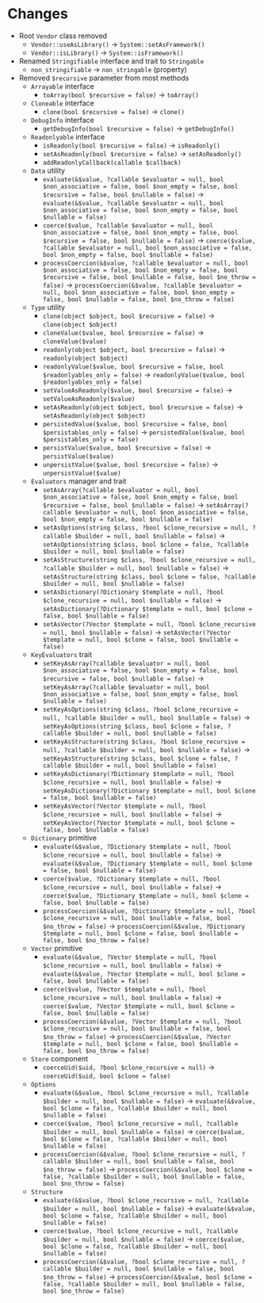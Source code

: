 # Changes

* Root `Vendor` class removed
  * `Vendor::useAsLibrary()` &#8594; `System::setAsFramework()`
  * `Vendor::isLibrary()` &#8594; `System::isFramework()`
* Renamed `Stringifiable` interface and trait to `Stringable`
  * `non_stringifiable` &#8594; `non_stringable` (property)
* Removed `$recursive` parameter from most methods
  * `Arrayable` interface
    * `toArray(bool $recursive = false)` &#8594; `toArray()`
  * `Cloneable` interface
    * `clone(bool $recursive = false)` &#8594; `clone()`
  * `DebugInfo` interface
    * `getDebugInfo(bool $recursive = false)` &#8594; `getDebugInfo()`
  * `Readonlyable` interface
    * `isReadonly(bool $recursive = false)` &#8594; `isReadonly()`
    * `setAsReadonly(bool $recursive = false)` &#8594; `setAsReadonly()`
    * `addReadonlyCallback(callable $callback)`
  * `Data` utility
    * `evaluate(&$value, ?callable $evaluator = null, bool $non_associative = false, bool $non_empty = false, bool $recursive = false, bool $nullable = false)` &#8594; `evaluate(&$value, ?callable $evaluator = null, bool $non_associative = false, bool $non_empty = false, bool $nullable = false)`
    * `coerce($value, ?callable $evaluator = null, bool $non_associative = false, bool $non_empty = false, bool $recursive = false, bool $nullable = false)` &#8594; `coerce($value, ?callable $evaluator = null, bool $non_associative = false, bool $non_empty = false, bool $nullable = false)`
    * `processCoercion(&$value, ?callable $evaluator = null, bool $non_associative = false, bool $non_empty = false, bool $recursive = false, bool $nullable = false, bool $no_throw = false)` &#8594; `processCoercion(&$value, ?callable $evaluator = null, bool $non_associative = false, bool $non_empty = false, bool $nullable = false, bool $no_throw = false)`
  * `Type` utility
    * `clone(object $object, bool $recursive = false)` &#8594; `clone(object $object)`
    * `cloneValue($value, bool $recursive = false)` &#8594; `cloneValue($value)`
    * `readonly(object $object, bool $recursive = false)` &#8594; `readonly(object $object)`
    * `readonlyValue($value, bool $recursive = false, bool $readonlyables_only = false)` &#8594; `readonlyValue($value, bool $readonlyables_only = false)`
    * `setValueAsReadonly($value, bool $recursive = false)` &#8594; `setValueAsReadonly($value)`
    * `setAsReadonly(object $object, bool $recursive = false)` &#8594; `setAsReadonly(object $object)`
    * `persistedValue($value, bool $recursive = false, bool $persistables_only = false)` &#8594; `persistedValue($value, bool $persistables_only = false)`
    * `persistValue($value, bool $recursive = false)` &#8594; `persistValue($value)`
    * `unpersistValue($value, bool $recursive = false)` &#8594; `unpersistValue($value)`
  * `Evaluators` manager and trait
    * `setAsArray(?callable $evaluator = null, bool $non_associative = false, bool $non_empty = false, bool $recursive = false, bool $nullable = false)` &#8594; `setAsArray(?callable $evaluator = null, bool $non_associative = false, bool $non_empty = false, bool $nullable = false)`
    * `setAsOptions(string $class, ?bool $clone_recursive = null, ?callable $builder = null, bool $nullable = false)` &#8594; `setAsOptions(string $class, bool $clone = false, ?callable $builder = null, bool $nullable = false)`
    * `setAsStructure(string $class, ?bool $clone_recursive = null, ?callable $builder = null, bool $nullable = false)` &#8594; `setAsStructure(string $class, bool $clone = false, ?callable $builder = null, bool $nullable = false)`
    * `setAsDictionary(?Dictionary $template = null, ?bool $clone_recursive = null, bool $nullable = false)` &#8594; `setAsDictionary(?Dictionary $template = null, bool $clone = false, bool $nullable = false)`
    * `setAsVector(?Vector $template = null, ?bool $clone_recursive = null, bool $nullable = false)` &#8594; `setAsVector(?Vector $template = null, bool $clone = false, bool $nullable = false)`
  * `KeyEvaluators` trait
    * `setKeyAsArray(?callable $evaluator = null, bool $non_associative = false, bool $non_empty = false, bool $recursive = false, bool $nullable = false)` &#8594; `setKeyAsArray(?callable $evaluator = null, bool $non_associative = false, bool $non_empty = false, bool $nullable = false)`
    * `setKeyAsOptions(string $class, ?bool $clone_recursive = null, ?callable $builder = null, bool $nullable = false)` &#8594; `setKeyAsOptions(string $class, bool $clone = false, ?callable $builder = null, bool $nullable = false)`
    * `setKeyAsStructure(string $class, ?bool $clone_recursive = null, ?callable $builder = null, bool $nullable = false)` &#8594; `setKeyAsStructure(string $class, bool $clone = false, ?callable $builder = null, bool $nullable = false)`
    * `setKeyAsDictionary(?Dictionary $template = null, ?bool $clone_recursive = null, bool $nullable = false)` &#8594; `setKeyAsDictionary(?Dictionary $template = null, bool $clone = false, bool $nullable = false)`
    * `setKeyAsVector(?Vector $template = null, ?bool $clone_recursive = null, bool $nullable = false)` &#8594; `setKeyAsVector(?Vector $template = null, bool $clone = false, bool $nullable = false)`
  * `Dictionary` primitive
    * `evaluate(&$value, ?Dictionary $template = null, ?bool $clone_recursive = null, bool $nullable = false)` &#8594; `evaluate(&$value, ?Dictionary $template = null, bool $clone = false, bool $nullable = false)`
    * `coerce($value, ?Dictionary $template = null, ?bool $clone_recursive = null, bool $nullable = false)` &#8594; `coerce($value, ?Dictionary $template = null, bool $clone = false, bool $nullable = false)`
    * `processCoercion(&$value, ?Dictionary $template = null, ?bool $clone_recursive = null, bool $nullable = false, bool $no_throw = false)` &#8594; `processCoercion(&$value, ?Dictionary $template = null, bool $clone = false, bool $nullable = false, bool $no_throw = false)`
  * `Vector` primitive
    * `evaluate(&$value, ?Vector $template = null, ?bool $clone_recursive = null, bool $nullable = false)` &#8594; `evaluate(&$value, ?Vector $template = null, bool $clone = false, bool $nullable = false)`
    * `coerce($value, ?Vector $template = null, ?bool $clone_recursive = null, bool $nullable = false)` &#8594; `coerce($value, ?Vector $template = null, bool $clone = false, bool $nullable = false)`
    * `processCoercion(&$value, ?Vector $template = null, ?bool $clone_recursive = null, bool $nullable = false, bool $no_throw = false)` &#8594; `processCoercion(&$value, ?Vector $template = null, bool $clone = false, bool $nullable = false, bool $no_throw = false)`
  * `Store` component
    * `coerceUid($uid, ?bool $clone_recursive = null)` &#8594; `coerceUid($uid, bool $clone = false)`
  * `Options`
    * `evaluate(&$value, ?bool $clone_recursive = null, ?callable $builder = null, bool $nullable = false)` &#8594; `evaluate(&$value, bool $clone = false, ?callable $builder = null, bool $nullable = false)`
    * `coerce($value, ?bool $clone_recursive = null, ?callable $builder = null, bool $nullable = false)` &#8594; `coerce($value, bool $clone = false, ?callable $builder = null, bool $nullable = false)`
    * `processCoercion(&$value, ?bool $clone_recursive = null, ?callable $builder = null, bool $nullable = false, bool $no_throw = false)` &#8594; `processCoercion(&$value, bool $clone = false, ?callable $builder = null, bool $nullable = false, bool $no_throw = false)`
  * `Structure`
    * `evaluate(&$value, ?bool $clone_recursive = null, ?callable $builder = null, bool $nullable = false)` &#8594; `evaluate(&$value, bool $clone = false, ?callable $builder = null, bool $nullable = false)`
    * `coerce($value, ?bool $clone_recursive = null, ?callable $builder = null, bool $nullable = false)` &#8594; `coerce($value, bool $clone = false, ?callable $builder = null, bool $nullable = false)`
    * `processCoercion(&$value, ?bool $clone_recursive = null, ?callable $builder = null, bool $nullable = false, bool $no_throw = false)` &#8594; `processCoercion(&$value, bool $clone = false, ?callable $builder = null, bool $nullable = false, bool $no_throw = false)`

